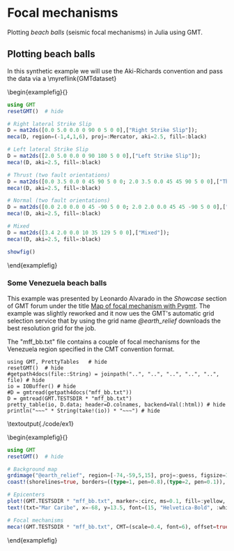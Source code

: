 # Focal mechanisms

Plotting _beach balls_ (seismic focal mechanisms) in Julia using GMT.

## Plotting beach balls

In this synthetic example we will use the Aki-Richards convention and pass the
data via a \myreflink{GMTdataset}

\begin{examplefig}{}
```julia
using GMT
resetGMT()	# hide

# Right lateral Strike Slip
D = mat2ds([0.0 5.0 0.0 0 90 0 5 0 0],["Right Strike Slip"]);
meca(D, region=(-1,4,1,6), proj=:Mercator, aki=2.5, fill=:black)

# Left lateral Strike Slip
D = mat2ds([2.0 5.0 0.0 0 90 180 5 0 0],["Left Strike Slip"]);
meca!(D, aki=2.5, fill=:black)

# Thrust (two fault orientations)
D = mat2ds([0.0 3.5 0.0 0 45 90 5 0 0; 2.0 3.5 0.0 45 45 90 5 0 0],["Thrust", "Thrust"]);
meca!(D, aki=2.5, fill=:black)

# Normal (two fault orientations)
D = mat2ds([0.0 2.0 0.0 0 45 -90 5 0 0; 2.0 2.0 0.0 45 45 -90 5 0 0],["Normal", "Normal"]);
meca!(D, aki=2.5, fill=:black)

# Mixed
D = mat2ds([3.4 2.0 0.0 10 35 129 5 0 0],["Mixed"]);
meca!(D, aki=2.5, fill=:black)

showfig()
```
\end{examplefig}

### Some Venezuela beach balls

This example was presented by Leonardo Alvarado in the *Showcase* section of GMT forum under the title
[Map of focal mechanism with Pygmt](https://forum.generic-mapping-tools.org/t/map-of-focal-mechanism-with-pygmt/2825/2).
The example was slightly reworked and it now ues the GMT's automatic grid selection service that by
using the grid name *@earth_relief* downloads the best resolution grid for the job.

The "mff_bb.txt" file contains a couple of focal mechanisms for the Venezuela region specified
in the CMT convention format.

```julia:./code/ex1
using GMT, PrettyTables   # hide
resetGMT()	# hide
#getpath4docs(file::String) = joinpath("..", "..", "..", "..", "..", file) # hide
io = IOBuffer() # hide
#D = gmtread(getpath4docs("mff_bb.txt"))
D = gmtread(GMT.TESTSDIR * "mff_bb.txt")
pretty_table(io, D.data; header=D.colnames, backend=Val(:html))	# hide
println("~~~" * String(take!(io)) * "~~~") # hide
```

\textoutput{./code/ex1}


\begin{examplefig}{}
```julia
using GMT
resetGMT()	# hide

# Background map
grdimage("@earth_relief", region=[-74,-59,5,15], proj=:guess, figsize=10, shade=true)
coast!(shorelines=true, borders=((type=1, pen=0.8),(type=2, pen=0.1)), map_scale="-68.5/7.0/7.0/200")

# Epicenters
plot!(GMT.TESTSDIR * "mff_bb.txt", marker=:circ, ms=0.1, fill=:yellow, markerline=:black)
text!(txt="Mar Caribe", x=-68, y=13.5, font=(15, "Helvetica-Bold", :white), justify=:LM)

# Focal mechanisms
meca!(GMT.TESTSDIR * "mff_bb.txt", CMT=(scale=0.4, font=6), offset=true, fill=:black, show=true)
```
\end{examplefig}
